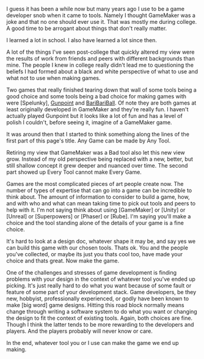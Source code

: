I guess it has been a while now but many years ago I use to be a game developer snob when it came to tools. Namely I thought GameMaker was a joke and that no one should ever use it. That was mostly me during college. A good time to be arrogant about things that don't really matter.

I learned a lot in school. I also have learned a lot since then.

A lot of the things I've seen post-college that quickly altered my view were the results of work from friends and peers with different backgrounds than mine. The people I knew in college really didn't lead me to questioning the beliefs I had formed about a black and white perspective of what to use and what not to use when making games.

Two games that really finished tearing down that wall of some tools being a good choice and some tools being a bad choice for making games with were [Spelunky], [Gunpoint] and [BariBariBall]. Of note they are both games at least originally developed in GameMaker and they're really fun. I haven't actually played Gunpoint but it looks like a lot of fun and has a level of polish I couldn't, before seeing it, imagine of a GameMaker game.

It was around then that I started to think something along the lines of the first part of this page's title. Any Game can be made by Any Tool.

Retiring my view that GameMaker was a Bad tool also let this new view grow. Instead of my old perspective being replaced with a new, better, but still shallow concept it grew deeper and nuanced over time. The second part showed up Every Tool cannot make Every Game.

Games are the most complicated pieces of art people create now. The number of types of expertise that can go into a game can be incredible to think about. The amount of information to consider to build a game, how, and with who and what can mean taking time to pick out tools and peers to help with it. I'm not saying think about using [GameMaker] or [Unity] or [Unreal] or [Superpowers] or [Phaser] or [Rube]. I'm saying you'll make a choice and the tool standing alone of the details of your game is a fine choice.

It's hard to look at a design doc, whatever shape it may be, and say yes we can build this game with our chosen tools. Thats ok. You and the people you've collected, or maybe its just you thats cool too, have made your choice and thats great. Now make the game.

One of the challenges and stresses of game development is finding problems with your design in the context of whatever tool you've ended up picking. It's just really hard to do what you want because of some fault or feature of some part of your development stack. Game developers, be they new, hobbyist, professionally experienced, or godly have been known to make [big word] game designs. Hitting this road block normally means change through writing a software system to do what you want or changing the design to fit the context of existing tools. Again, both choices are fine. Though I think the latter tends to be more rewarding to the developers and players. And the players probably will never know or care.

In the end, whatever tool you or I use can make the game we end up making.

[Gunpoint]: http://store.steampowered.com/app/206190/
[BariBariBall]: http://barabariball.com/
